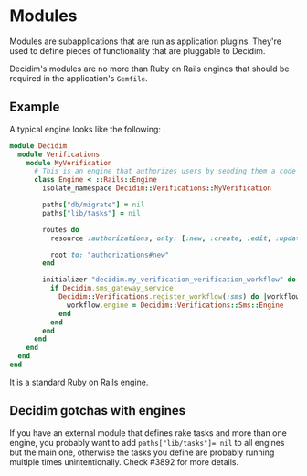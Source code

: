 # Modules

Modules are subapplications that are run as application plugins.
They're used to define pieces of functionality that are pluggable to Decidim.

Decidim's modules are no more than Ruby on Rails engines that should be required in the application's `Gemfile`.

## Example

A typical engine looks like the following:

```ruby
module Decidim
  module Verifications
    module MyVerification
      # This is an engine that authorizes users by sending them a code through an SMS.
      class Engine < ::Rails::Engine
        isolate_namespace Decidim::Verifications::MyVerification

        paths["db/migrate"] = nil
        paths["lib/tasks"] = nil

        routes do
          resource :authorizations, only: [:new, :create, :edit, :update], as: :authorization

          root to: "authorizations#new"
        end

        initializer "decidim.my_verification_verification_workflow" do |_app|
          if Decidim.sms_gateway_service
            Decidim::Verifications.register_workflow(:sms) do |workflow|
              workflow.engine = Decidim::Verifications::Sms::Engine
            end
          end
        end
      end
    end
  end
end
```

It is a standard Ruby on Rails engine.

## Decidim gotchas with engines

If you have an external module that defines rake tasks and more than one
engine, you probably want to add `paths["lib/tasks"]= nil` to all engines but
the main one, otherwise the tasks you define are probably running multiple
times unintentionally. Check #3892 for more details.

